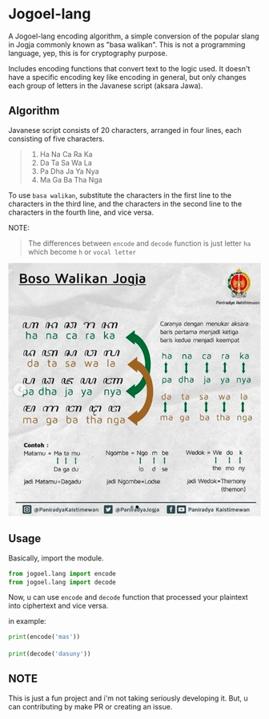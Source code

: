 # Jogoel-lang

A Jogoel-lang encoding algorithm, a simple conversion of the popular slang in Jogja commonly known as "basa walikan". This is not
a programming language, yep, this is for cryptography purpose.

Includes encoding functions that convert text to the logic used. It doesn't have
a specific encoding key like encoding in general, but only changes each group of
letters in the Javanese script (aksara Jawa).

## Algorithm

Javanese script consists of 20 characters, arranged in four lines, each consisting of five characters.

> 1. Ha Na Ca Ra Ka
> 2. Da Ta Sa Wa La
> 3. Pa Dha Ja Ya Nya
> 4. Ma Ga Ba Tha Nga

To use `basa walikan`, substitute the characters in the first line to the characters
in the third line, and the characters in the second line to the characters in
the fourth line, and vice versa.

NOTE:
> The differences between `encode` and `decode` function is just letter `ha` which
become `h` or `vocal letter`

![basa walikan formula](../formula.jpg)

## Usage

Basically, import the module.

```python
from jogoel.lang import encode
from jogoel.lang import decode
```

Now, u can use `encode` and `decode` function that processed your plaintext into
ciphertext and vice versa.

in example:

```python
print(encode('mas'))

print(decode('dasuny'))
```

## NOTE

This is just a fun project and i'm not taking seriously developing it. But, u can
contributing by make PR or creating an issue.